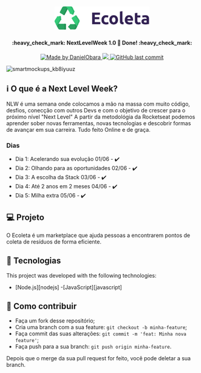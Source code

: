 <h1 align="center">
    <img alt="NextLevelWeek" title="#NextLevelWeek" src="public/assets/logo.svg" width="250px" />
</h1>

<h4 align="center"> 
	:heavy_check_mark: NextLevelWeek 1.0 🚀 Done! :heavy_check_mark:
</h4>


</h4>
<p align="center">	
<a href="https://www.linkedin.com/in/jo%C3%A3o-pedro-cordeiro-a2b97319a/">
    <img alt="Made by DanielObara" src="https://img.shields.io/badge/made%20by-JoãoPedroCordeiro-%2304D361">
 </a>
 <a aria-label="Completed" href="https://nextlevelweek.com/aulas/booster/1/edicao/1">
    <img src="https://img.shields.io/badge/NLW-done-brightgreen?logo=data:image/png;base64,iVBORw0KGgoAAAANSUhEUgAAABAAAAAQCAMAAAAoLQ9TAAAALVBMVEVHcExxWsF0XMJzXMJxWcFsUsD///9jRrzY0u6Xh9Gsn9n39fyMecy0qd2bjNJWBT0WAAAABHRSTlMA2Do606wF2QAAAGlJREFUGJVdj1cWwCAIBLEsRU3uf9xobDH8+GZwUYi8i6ucJwrxKE+7D0G9Q4vlYqtmCSjndr4CgCgzlyFgfKfKCVO0LrPKjmiqMxGXkJwNnXskqWG+1oSM+BSwD8f29YLNjvx/OQrn+g99oQSoNmt3PgAAAABJRU5ErkJggg=="></img>
 </a>
 <a href="https://github.com/5626pedro/nlw-0.1/commits/master">
    <img alt="GitHub last commit" src="https://img.shields.io/github/last-commit/5626pedro/nlw-0.1">
 </a>

</p>

![smartmockups_kb8iyuuz](https://user-images.githubusercontent.com/55864118/84210081-320cd080-aa8e-11ea-8e28-35276d10ac48.jpg)

 ## :information_source: O que é a Next Level Week?

NLW é uma semana onde colocamos a mão na massa com muito código, desfios, conecção com outros Devs e com o objetivo de crescer para o próximo nível "Next Level"
A partir da metodológia da Rocketseat podemos aprender sober novas ferramentas, novas tecnologias e descobrir formas de avançar em sua carreira. Tudo feito Online e de graça. 


### Dias
- Dia 1: Acelerando sua evolução 01/06 - :heavy_check_mark:
- Dia 2: Olhando para as oportunidades 02/06 - :heavy_check_mark:
- Dia 3: A escolha da Stack 03/06 - :heavy_check_mark:
- Dia 4: Até 2 anos em 2 meses 04/06 - :heavy_check_mark:
- Dia 5: Milha extra 05/06 - :heavy_check_mark: 

## 💻 Projeto

O Ecoleta é um marketplace que ajuda pessoas a encontrarem pontos de coleta de resíduos de forma eficiente.

## :rocket: Tecnologias

This project was developed with the following technologies:

- [Node.js][nodejs]
-[JavaScript][javascript]

## 🤔 Como contribuir

- Faça um fork desse repositório;
- Cria uma branch com a sua feature: `git checkout -b minha-feature`;
- Faça commit das suas alterações: `git commit -m 'feat: Minha nova feature'`;
- Faça push para a sua branch: `git push origin minha-feature`.

Depois que o merge da sua pull request for feito, você pode deletar a sua branch.

